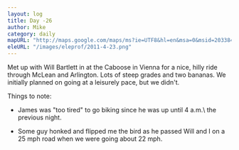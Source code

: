 ```yaml
---
layout: log
title: Day -26
author: Mike
category: daily
mapURL: "http://maps.google.com/maps/ms?ie=UTF8&hl=en&msa=0&msid=203384579587508079739.0004a19a3b826d4790c92&z=12&output=kml"
eleURL: "/images/eleprof/2011-4-23.png"
---
```


Met up with Will Bartlett in at the Caboose in Vienna for a nice, hilly ride
through McLean and Arlington. Lots of steep grades and two bananas. We initially
planned on going at a leisurely pace, but we didn't.

Things to note:

* James was "too tired" to go biking since he was up until 4 a.m.\ the previous
night.

* Some guy honked and flipped me the bird as he passed Will and I on a 25 mph
road when we were going about 22 mph.

